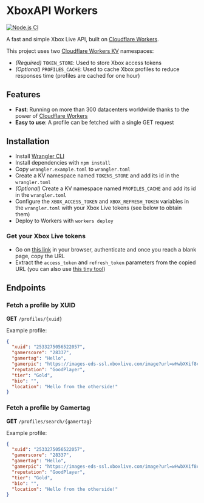 # XboxAPI Workers

[![Node.js CI](https://github.com/MrMicky-FR/XboxAPI-Workers/actions/workflows/tests.yml/badge.svg)](https://github.com/MrMicky-FR/XboxAPI-Workers/actions/workflows/tests.yml)

A fast and simple Xbox Live API, built on [Cloudflare Workers](https://workers.cloudflare.com/).

This project uses two [Cloudflare Workers KV](https://www.cloudflare.com/developer-platform/workers-kv/) namespaces:
* _(Required)_ `TOKEN_STORE`: Used to store Xbox access tokens
* _(Optional)_ `PROFILES_CACHE`: Used to cache Xbox profiles to reduce responses time (profiles are cached for one hour)

## Features

* **Fast**: Running on more than 300 datacenters worldwide thanks to the power of [Cloudflare Workers](https://workers.cloudflare.com/)
* **Easy to use**: A profile can be fetched with a single GET request

## Installation

* Install [Wrangler CLI](https://developers.cloudflare.com/workers/cli-wrangler/install-update)
* Install dependencies with `npm install`
* Copy `wrangler.example.toml` to `wrangler.toml`
* Create a KV namespace named `TOKENS_STORE` and add its id in the `wrangler.toml`
* _(Optional)_ Create a KV namespace named `PROFILES_CACHE` and add its id in the `wrangler.toml`
* Configure the `XBOX_ACCESS_TOKEN` and `XBOX_REFRESH_TOKEN` variables in the `wrangler.toml` with your Xbox Live tokens (see below to obtain them)
* Deploy to Workers with `workers deploy`

### Get your Xbox Live tokens

* Go on [this link](https://login.live.com/oauth20_authorize.srf?display=touch&scope=service%3A%3Auser.auth.xboxlive.com%3A%3AMBI_SSL&redirect_uri=https%3A%2F%2Flogin.live.com%2Foauth20_desktop.srf&locale=en&response_type=token&client_id=0000000048093EE3) in your browser, authenticate and once you reach a blank page, copy the URL
* Extract the `access_token` and `refresh_token` parameters from the copied URL (you can also use [this tiny tool](https://jsfiddle.net/vc361wha/))

## Endpoints

### Fetch a profile by XUID

**GET** `/profiles/{xuid}`

Example profile:
```json
{
  "xuid": "2533275056522057",
  "gamerscore": "28337",
  "gamertag": "Hello",
  "gamerpic": "https://images-eds-ssl.xboxlive.com/image?url=wHwbXKif8cus8csoZ03RW8ke8ralOdP9BGd4wzwl0MJ9z6QzuGwZjtvbE7sSsMVWdbcqfkxoWP60BSmwjdrqjdnbtjpTZg2sgv2Zu6A4iNhBj4V1ePvsMGSKEhUsgp5yZqOg.wtIFgQcnAf.8lY8BoeFGho.yDFWyybpENa_9L0-",
  "reputation": "GoodPlayer",
  "tier": "Gold",
  "bio": "",
  "location": "Hello from the otherside!"
}
```

### Fetch a profile by Gamertag

**GET** `/profiles/search/{gamertag}`

Example profile:
```json
{
  "xuid": "2533275056522057",
  "gamerscore": "28337",
  "gamertag": "Hello",
  "gamerpic": "https://images-eds-ssl.xboxlive.com/image?url=wHwbXKif8cus8csoZ03RW8ke8ralOdP9BGd4wzwl0MJ9z6QzuGwZjtvbE7sSsMVWdbcqfkxoWP60BSmwjdrqjdnbtjpTZg2sgv2Zu6A4iNhBj4V1ePvsMGSKEhUsgp5yZqOg.wtIFgQcnAf.8lY8BoeFGho.yDFWyybpENa_9L0-",
  "reputation": "GoodPlayer",
  "tier": "Gold",
  "bio": "",
  "location": "Hello from the otherside!"
}
```
